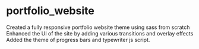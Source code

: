 # portfolio_website
Created a fully responsive portfolio website theme using sass from scratch<br>
Enhanced the UI of the site by adding various transitions and overlay effects<br>
Added the theme of progress bars and typewriter js script.
